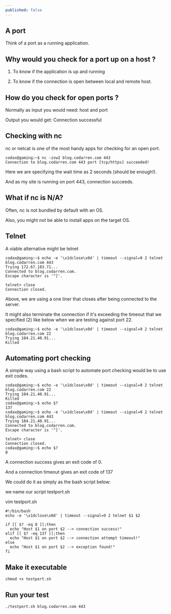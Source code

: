 ```yaml
---
published: false
---
```

## A port

Think of a port as a running application.

## Why would you check for a port up on a host ?
1. To know if the application is up and running

2. To know if the connection is open between local and remote host.

## How do you check for open ports ?
Normally as input you would need:
host and port

Output you would get:
Connection successful

## Checking with nc
nc or netcat is one of the most handy apps for checking for an open port.

```
codax@gaming:~$ nc -zvw2 blog.codarren.com 443
Connection to blog.codarren.com 443 port [tcp/https] succeeded!
```
Here we are specifying the wait time as 2 seconds (should be enough!).

And as my site is running on port 443, connection succeeds.

## What if nc is N/A?
Often, nc is not bundled by default with an OS.

Also, you might not be able to install apps on the target OS.

## Telnet
A viable alternative might be telnet

```
codax@gaming:~$ echo -e '\x1dclose\x0d' | timeout --signal=9 2 telnet blog.codarren.com 443
Trying 172.67.183.71...
Connected to blog.codarren.com.
Escape character is '^]'.

telnet> close
Connection closed.
```
Above, we are using a one liner that closes after being connected to the server.

It might also terminate the connection if it's exceeding the timeout that we specified (2) like below when we are testing against port 22.

```
codax@gaming:~$ echo -e '\x1dclose\x0d' | timeout --signal=9 2 telnet blog.codarren.com 22
Trying 104.21.40.91...
Killed
```

## Automating port checking
A simple way using a bash script to automate port checking would be to use exit codes.

```
codax@gaming:~$ echo -e '\x1dclose\x0d' | timeout --signal=9 2 telnet blog.codarren.com 22
Trying 104.21.40.91...
Killed
codax@gaming:~$ echo $?
137
codax@gaming:~$ echo -e '\x1dclose\x0d' | timeout --signal=9 2 telnet blog.codarren.com 443
Trying 104.21.40.91...
Connected to blog.codarren.com.
Escape character is '^]'.

telnet> close
Connection closed.
codax@gaming:~$ echo $?
0
```
A connection success gives an exit code of 0.

And a connection timeout gives an exit code of 137

We could do it as simply as the bash script below:

we name our script testport.sh

vim testport.sh
```
#!/bin/bash
echo -e '\x1dclose\x0d' | timeout --signal=9 2 telnet $1 $2

if [[ $? -eq 0 ]];then
  echo "Host $1 on port $2 --> connection success!"
elif [[ $? -eq 137 ]];then
  echo "Host $1 on port $2 --> connection attempt timeout!"
else
  echo "Host $1 on port $2 --> exception found!"
fi
```
## Make it executable
```
chmod +x testport.sh
```

## Run your test
```
./testport.sh blog.codarren.com 443
```
